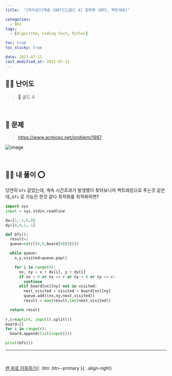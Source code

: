 ```yaml
---
title:  "[파이썬][백준 1987][💛골드 4] 알파벳 (DFS, 백트래킹)" 

categories:
  - BOJ
tags:
  - [Algorithm, Coding Test, Python]

toc: true
toc_sticky: true

date: 2021-07-11
last_modified_at: 2021-07-11
---
```


## 🧞‍♂️ 난이도 

> 💛 골드 4

<br>

## 🚀 문제

> <https://www.acmicpc.net/problem/1987>

![image](https://user-images.githubusercontent.com/42318591/125166518-fdaa9d00-e1d6-11eb-9f2d-0f0205dd0db0.png)


<br>

## 🧞‍♂️ 내 풀이 ⭕

당연히 `bfs` 같았는데, 계속 시간초과가 발생했다
찾아보니까 백트래킹으로 푸는것 같은데,,`bfs` 로 가능은 한것 같다 최적화를 최적화하면?

```python
import sys
input = sys.stdin.readline

dx=[1,-1,0,0]
dy=[0,0,1,-1]

def bfs():
  result=1
  queue=set([(0,0,board[0][0])])

  while queue: 
    x,y,visited=queue.pop()

    for i in range(4):
      nx, ny = x + dx[i], y + dy[i]
      if nx < 0 or nx >= r or ny < 0 or ny >= c:
        continue
      elif board[nx][ny] not in visited:
        next_visited = visited + board[nx][ny]
        queue.add((nx,ny,next_visited))
        result = max(result,len(next_visited))

  return result
  
r,c=map(int, input().split())
board=[]
for i in range(r):
  board.append(list(input()))

print(bfs())
```

***
<br>

[맨 위로 이동하기](#){: .btn .btn--primary }{: .align-right}